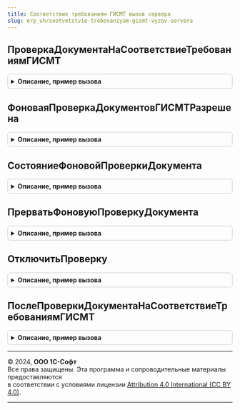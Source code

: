 ```yaml
---
title: Соответствие требованиям ГИСМТ вызов сервера
slug: erp_uh/sootvetstvie-trebovaniyam-gismt-vyzov-servera
---
```



## ПроверкаДокументаНаСоответствиеТребованиямГИСМТ
<details style="margin: 1em 0; padding: 0.5em; border: 1px solid #ccc; border-radius: 6px;">

<summary style="font-weight: bold; cursor: pointer;">Описание, пример вызова</summary>

```bsl

Функция ПроверкаДокументаНаСоответствиеТребованиямГИСМТ(ПараметрыПроверки) Экспорт
```

Пример вызова
```bsl
Результат = СоответствиеТребованиямГИСМТВызовСервера.ПроверкаДокументаНаСоответствиеТребованиямГИСМТ(ПараметрыПроверки) 
```
</details>

## ФоноваяПроверкаДокументовГИСМТРазрешена
<details style="margin: 1em 0; padding: 0.5em; border: 1px solid #ccc; border-radius: 6px;">

<summary style="font-weight: bold; cursor: pointer;">Описание, пример вызова</summary>

```bsl

Функция ФоноваяПроверкаДокументовГИСМТРазрешена() Экспорт
```

Пример вызова
```bsl
Результат = СоответствиеТребованиямГИСМТВызовСервера.ФоноваяПроверкаДокументовГИСМТРазрешена() 
```
</details>

## СостояниеФоновойПроверкиДокумента
<details style="margin: 1em 0; padding: 0.5em; border: 1px solid #ccc; border-radius: 6px;">

<summary style="font-weight: bold; cursor: pointer;">Описание, пример вызова</summary>

```bsl

Функция СостояниеФоновойПроверкиДокумента(ИдентификаторЗадания, АдресРезультата) Экспорт
```

Пример вызова
```bsl
Результат = СоответствиеТребованиямГИСМТВызовСервера.СостояниеФоновойПроверкиДокумента(ИдентификаторЗадания, АдресРезультата) 
```
</details>

## ПрерватьФоновуюПроверкуДокумента
<details style="margin: 1em 0; padding: 0.5em; border: 1px solid #ccc; border-radius: 6px;">

<summary style="font-weight: bold; cursor: pointer;">Описание, пример вызова</summary>

```bsl

Процедура ПрерватьФоновуюПроверкуДокумента(ИдентификаторЗадания) Экспорт
```

Пример вызова
```bsl
СоответствиеТребованиямГИСМТВызовСервера.ПрерватьФоновуюПроверкуДокумента(ИдентификаторЗадания) 
```
</details>

## ОтключитьПроверку
<details style="margin: 1em 0; padding: 0.5em; border: 1px solid #ccc; border-radius: 6px;">

<summary style="font-weight: bold; cursor: pointer;">Описание, пример вызова</summary>

```bsl

Процедура ОтключитьПроверку(ДанныеДляИзменения) Экспорт
```

Пример вызова
```bsl
СоответствиеТребованиямГИСМТВызовСервера.ОтключитьПроверку(ДанныеДляИзменения) 
```
</details>

## ПослеПроверкиДокументаНаСоответствиеТребованиямГИСМТ
<details style="margin: 1em 0; padding: 0.5em; border: 1px solid #ccc; border-radius: 6px;">

<summary style="font-weight: bold; cursor: pointer;">Описание, пример вызова</summary>

```bsl

Процедура ПослеПроверкиДокументаНаСоответствиеТребованиямГИСМТ(РезультатФоновогоЗадания) Экспорт
```

Пример вызова
```bsl
СоответствиеТребованиямГИСМТВызовСервера.ПослеПроверкиДокументаНаСоответствиеТребованиямГИСМТ(РезультатФоновогоЗадания) 
```
</details>

---

© 2024, **ООО 1С-Софт**  
Все права защищены. Эта программа и сопроводительные материалы предоставляются  
в соответствии с условиями лицензии [Attribution 4.0 International (CC BY 4.0)](https://creativecommons.org/licenses/by/4.0/legalcode).

---
